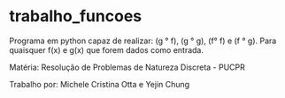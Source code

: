 # trabalho_funcoes

Programa em python capaz de realizar:
(g ° f), (g ° g), (f° f) e (f ° g). Para quaisquer f(x) e g(x) que forem dados como
entrada.

Matéria: Resolução de Problemas de Natureza Discreta - PUCPR

Trabalho por: Michele Cristina Otta e Yejin Chung
